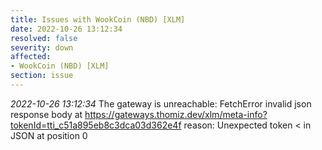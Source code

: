 ```yaml
---
title: Issues with WookCoin (NBD) [XLM]
date: 2022-10-26 13:12:34
resolved: false
severity: down
affected:
- WookCoin (NBD) [XLM]
section: issue
---
```


*2022-10-26 13:12:34* The gateway is unreachable: FetchError invalid json response body at https://gateways.thomiz.dev/xlm/meta-info?tokenId=tti_c51a895eb8c3dca03d362e4f reason: Unexpected token < in JSON at position 0